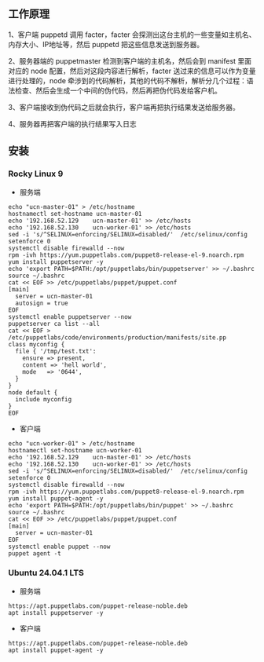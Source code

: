 ## 工作原理
1、客户端 puppetd 调用 facter，facter 会探测出这台主机的一些变量如主机名、内存大小、IP地址等，然后 puppetd 把这些信息发送到服务器。

2、服务器端的 puppetmaster 检测到客户端的主机名，然后会到 manifest 里面对应的 node 配置，然后对这段内容进行解析，facter 送过来的信息可以作为变量进行处理的，node 牵涉到的代码解析，其他的代码不解析，解析分几个过程：语法检查、然后会生成一个中间的伪代码，然后再把伪代码发给客户机。

3、客户端接收到伪代码之后就会执行，客户端再把执行结果发送给服务器。

4、服务器再把客户端的执行结果写入日志

## 安装
### Rocky Linux 9
* 服务端
```
echo "ucn-master-01" > /etc/hostname
hostnamectl set-hostname ucn-master-01
echo '192.168.52.129    ucn-master-01' >> /etc/hosts
echo '192.168.52.130    ucn-worker-01' >> /etc/hosts
sed -i 's/^SELINUX=enforcing/SELINUX=disabled/'  /etc/selinux/config
setenforce 0
systemctl disable firewalld --now
rpm -ivh https://yum.puppetlabs.com/puppet8-release-el-9.noarch.rpm
yum install puppetserver -y
echo 'export PATH=$PATH:/opt/puppetlabs/bin/puppetserver' >> ~/.bashrc 
source ~/.bashrc
cat << EOF >> /etc/puppetlabs/puppet/puppet.conf
[main]
  server = ucn-master-01
  autosign = true
EOF
systemctl enable puppetserver --now
puppetserver ca list --all
cat << EOF > /etc/puppetlabs/code/environments/production/manifests/site.pp 
class myconfig {
  file { '/tmp/test.txt':
    ensure => present,
    content => 'hell world',
    mode   => '0644',
  }
}
node default {
  include myconfig
}
EOF
```
* 客户端
```
echo "ucn-worker-01" > /etc/hostname
hostnamectl set-hostname ucn-worker-01
echo '192.168.52.129    ucn-master-01' >> /etc/hosts
echo '192.168.52.130    ucn-worker-01' >> /etc/hosts
sed -i 's/^SELINUX=enforcing/SELINUX=disabled/'  /etc/selinux/config
setenforce 0
systemctl disable firewalld --now
rpm -ivh https://yum.puppetlabs.com/puppet8-release-el-9.noarch.rpm
yum install puppet-agent -y
echo 'export PATH=$PATH:/opt/puppetlabs/bin/puppet' >> ~/.bashrc 
source ~/.bashrc
cat << EOF >> /etc/puppetlabs/puppet/puppet.conf
[main]
  server = ucn-master-01
EOF
systemctl enable puppet --now
puppet agent -t
```
### Ubuntu 24.04.1 LTS
* 服务端
```
https://apt.puppetlabs.com/puppet-release-noble.deb
apt install puppetserver -y
```
* 客户端
```
https://apt.puppetlabs.com/puppet-release-noble.deb
apt install puppet-agent -y
```

